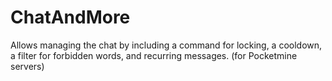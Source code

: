 # ChatAndMore
Allows managing the chat by including a command for locking, a cooldown, a filter for forbidden words, and recurring messages. (for Pocketmine servers)
